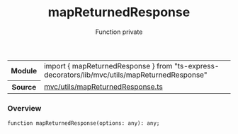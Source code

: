 <header class="symbol-info-header">    <h1 id="mapreturnedresponse">mapReturnedResponse</h1>    <label class="symbol-info-type-label function">Function</label>    <label class="api-type-label private">private</label>  </header>
<section class="symbol-info">      <table class="is-full-width">        <tbody>        <tr>          <th>Module</th>          <td>            <div class="lang-typescript">                <span class="token keyword">import</span> { mapReturnedResponse }                 <span class="token keyword">from</span>                 <span class="token string">"ts-express-decorators/lib/mvc/utils/mapReturnedResponse"</span>                            </div>          </td>        </tr>        <tr>          <th>Source</th>          <td>            <a href="https://romakita.github.io/ts-express-decorators/#//blob/v2.8.0/src/mvc/utils/mapReturnedResponse.ts#L0-L0">                mvc/utils/mapReturnedResponse.ts            </a>        </td>        </tr>                </tbody>      </table>    </section>

### Overview

<pre><code class="typescript-lang">function <span class="token function">mapReturnedResponse</span><span class="token punctuation">(</span>options<span class="token punctuation">:</span> <span class="token keyword">any</span><span class="token punctuation">)</span><span class="token punctuation">:</span> <span class="token keyword">any</span><span class="token punctuation">;</span></code></pre>
